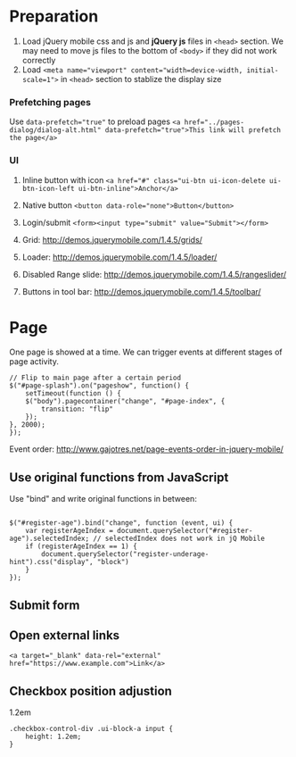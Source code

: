 # Preparation
1. Load jQuery mobile css and js and **jQuery js** files in `<head>` section. We may need to move js files to the bottom of `<body>` if they did not work correctly
2. Load `<meta name="viewport" content="width=device-width, initial-scale=1">` in `<head>` section to stablize the display size


### Prefetching pages
Use `data-prefetch="true"` to preload pages
`<a href="../pages-dialog/dialog-alt.html" data-prefetch="true">This link will prefetch the page</a>`

### UI
1. Inline button with icon `<a href="#" class="ui-btn ui-icon-delete ui-btn-icon-left ui-btn-inline">Anchor</a>`
2. Native button `<button data-role="none">Button</button>`

3. Login/submit `<form><input type="submit" value="Submit"></form>`
4. Grid: http://demos.jquerymobile.com/1.4.5/grids/
5. Loader: http://demos.jquerymobile.com/1.4.5/loader/
6. Disabled Range slide: http://demos.jquerymobile.com/1.4.5/rangeslider/
7. Buttons in tool bar: http://demos.jquerymobile.com/1.4.5/toolbar/

# Page
One page is showed at a time. We can trigger events at different stages of page activity. 

```
// Flip to main page after a certain period
$("#page-splash").on("pageshow", function() {
    setTimeout(function () {
    $("body").pagecontainer("change", "#page-index", {
        transition: "flip"
    });
}, 2000);
});
```
Event order: http://www.gajotres.net/page-events-order-in-jquery-mobile/

## Use original functions from JavaScript
Use "bind" and write original functions in between:

```

$("#register-age").bind("change", function (event, ui) {
    var registerAgeIndex = document.querySelector("#register-age").selectedIndex; // selectedIndex does not work in jQ Mobile
    if (registerAgeIndex == 1) {
        document.querySelector("register-underage-hint").css("display", "block")
    }
});
```

## Submit form

## Open external links
```
<a target="_blank" data-rel="external" href="https://www.example.com">Link</a>
```


## Checkbox position adjustion
1.2em
```
.checkbox-control-div .ui-block-a input {
    height: 1.2em;
}
```
